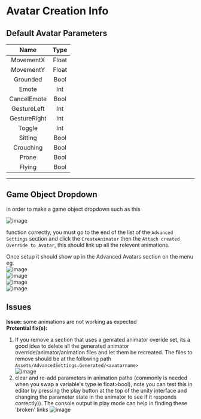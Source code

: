 # Avatar Creation Info  
  
## Default Avatar Parameters  

|  Name      |  Type  |  
|:----------:|:------:|  
|MovementX   |  Float |  
|MovementY   |  Float |  
|Grounded    |  Bool  |  
|Emote       |  Int   |  
|CancelEmote |  Bool  |  
|GestureLeft |  Int   |  
|GestureRight|  Int   |  
|Toggle      |  Int   |  
|Sitting     |  Bool  |  
|Crouching   |  Bool  |  
|Prone       |  Bool  |  
|Flying      |  Bool  |  
  
---  
## Game Object Dropdown  

in order to make a game object dropdown such as this  
  
![image](https://user-images.githubusercontent.com/31048789/181918217-12f11516-d376-41d2-b9bc-6c1f1493d7e8.png)  
  
function correctly, you must go to the end of the list of the `Advanced Settings` section and click the `CreateAnimator` then the `Attach created Override to Avatar`, this should link up all the relevent animations.  
  
Once setup it should show up in the Advanced Avatars section on the menu eg.  
![image](https://user-images.githubusercontent.com/31048789/181918593-12547e32-e833-4d34-8a19-1e7a97ab7462.png)  
![image](https://user-images.githubusercontent.com/31048789/181919270-d273506c-9207-4f03-9815-3885e3d1c21a.png)  
![image](https://user-images.githubusercontent.com/31048789/181919284-c963f614-66d5-4d87-b7d8-5f2b153d3821.png)  
![image](https://user-images.githubusercontent.com/31048789/181919300-8eacac71-4f96-47a5-80e2-24eae98ea28a.png)  

## Issues

**Issue:** some animations are not working as expected  
**Protential fix(s):**  

1. If you remove a section that uses a genrated animator overide set, its a good idea to delete all the generated animator override/animator/animation files and let them be recreated. The files to remove should be at the following path `Assets/AdvancedSettings.Generated/<avatarname>`  
![image](https://user-images.githubusercontent.com/31048789/182020927-75350a7e-206c-4f6d-8a09-239aad9781f4.png)  
2. clear and re-add parameters in animation paths (commonly is needed when you swap a variable's type ie float>bool), note you can test this in editor by pressing the play button at the top of the unity interface and changing the parameter state in the animator to see if it responds correctly)). The console output in play mode can help in finding these 'broken' links ![image](https://user-images.githubusercontent.com/31048789/182023553-029b0573-5931-49fa-ab6d-87ccaae652eb.png)
